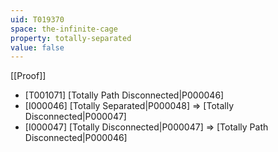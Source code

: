 ```yaml
---
uid: T019370
space: the-infinite-cage
property: totally-separated
value: false
---
```

[[Proof]]

* [T001071] [Totally Path Disconnected|P000046]
* [I000046] [Totally Separated|P000048] => [Totally Disconnected|P000047]
* [I000047] [Totally Disconnected|P000047] => [Totally Path Disconnected|P000046]

